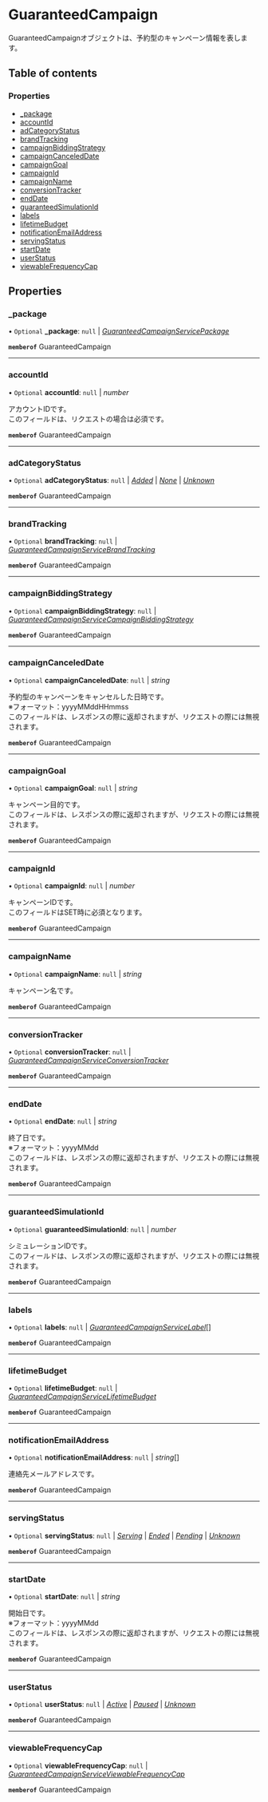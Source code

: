 # GuaranteedCampaign


<div lang=\"ja\">GuaranteedCampaignオブジェクトは、予約型のキャンペーン情報を表します。</div> 

## Table of contents

### Properties

- [\_package](guaranteedcampaign.md#_package)
- [accountId](guaranteedcampaign.md#accountid)
- [adCategoryStatus](guaranteedcampaign.md#adcategorystatus)
- [brandTracking](guaranteedcampaign.md#brandtracking)
- [campaignBiddingStrategy](guaranteedcampaign.md#campaignbiddingstrategy)
- [campaignCanceledDate](guaranteedcampaign.md#campaigncanceleddate)
- [campaignGoal](guaranteedcampaign.md#campaigngoal)
- [campaignId](guaranteedcampaign.md#campaignid)
- [campaignName](guaranteedcampaign.md#campaignname)
- [conversionTracker](guaranteedcampaign.md#conversiontracker)
- [endDate](guaranteedcampaign.md#enddate)
- [guaranteedSimulationId](guaranteedcampaign.md#guaranteedsimulationid)
- [labels](guaranteedcampaign.md#labels)
- [lifetimeBudget](guaranteedcampaign.md#lifetimebudget)
- [notificationEmailAddress](guaranteedcampaign.md#notificationemailaddress)
- [servingStatus](guaranteedcampaign.md#servingstatus)
- [startDate](guaranteedcampaign.md#startdate)
- [userStatus](guaranteedcampaign.md#userstatus)
- [viewableFrequencyCap](guaranteedcampaign.md#viewablefrequencycap)

## Properties

### \_package

• `Optional` **\_package**: ``null`` \| [*GuaranteedCampaignServicePackage*](guaranteedcampaignservicepackage.md)

**`memberof`** GuaranteedCampaign

___

### accountId

• `Optional` **accountId**: ``null`` \| *number*

<div lang=\"ja\"> アカウントIDです。<br> このフィールドは、リクエストの場合は必須です。 </div> 

**`memberof`** GuaranteedCampaign

___

### adCategoryStatus

• `Optional` **adCategoryStatus**: ``null`` \| [*Added*](./enums/guaranteedcampaignserviceadcategorystatus.md#added) \| [*None*](./enums/guaranteedcampaignserviceadcategorystatus.md#none) \| [*Unknown*](./enums/guaranteedcampaignserviceadcategorystatus.md#unknown)

**`memberof`** GuaranteedCampaign

___

### brandTracking

• `Optional` **brandTracking**: ``null`` \| [*GuaranteedCampaignServiceBrandTracking*](guaranteedcampaignservicebrandtracking.md)

**`memberof`** GuaranteedCampaign

___

### campaignBiddingStrategy

• `Optional` **campaignBiddingStrategy**: ``null`` \| [*GuaranteedCampaignServiceCampaignBiddingStrategy*](guaranteedcampaignservicecampaignbiddingstrategy.md)

**`memberof`** GuaranteedCampaign

___

### campaignCanceledDate

• `Optional` **campaignCanceledDate**: ``null`` \| *string*

<div lang=\"ja\"> 予約型のキャンペーンをキャンセルした日時です。<br> ※フォーマット：yyyyMMddHHmmss<br> このフィールドは、レスポンスの際に返却されますが、リクエストの際には無視されます。 </div> 

**`memberof`** GuaranteedCampaign

___

### campaignGoal

• `Optional` **campaignGoal**: ``null`` \| *string*

<div lang=\"ja\"> キャンペーン目的です。<br> このフィールドは、レスポンスの際に返却されますが、リクエストの際には無視されます。 </div> 

**`memberof`** GuaranteedCampaign

___

### campaignId

• `Optional` **campaignId**: ``null`` \| *number*

<div lang=\"ja\"> キャンペーンIDです。<br> このフィールドはSET時に必須となります。 </div> 

**`memberof`** GuaranteedCampaign

___

### campaignName

• `Optional` **campaignName**: ``null`` \| *string*

<div lang=\"ja\"> キャンペーン名です。 </div> 

**`memberof`** GuaranteedCampaign

___

### conversionTracker

• `Optional` **conversionTracker**: ``null`` \| [*GuaranteedCampaignServiceConversionTracker*](guaranteedcampaignserviceconversiontracker.md)

**`memberof`** GuaranteedCampaign

___

### endDate

• `Optional` **endDate**: ``null`` \| *string*

<div lang=\"ja\"> 終了日です。<br> ※フォーマット：yyyyMMdd<br> このフィールドは、レスポンスの際に返却されますが、リクエストの際には無視されます。 </div> 

**`memberof`** GuaranteedCampaign

___

### guaranteedSimulationId

• `Optional` **guaranteedSimulationId**: ``null`` \| *number*

<div lang=\"ja\"> シミュレーションIDです。<br> このフィールドは、レスポンスの際に返却されますが、リクエストの際には無視されます。 </div> 

**`memberof`** GuaranteedCampaign

___

### labels

• `Optional` **labels**: ``null`` \| [*GuaranteedCampaignServiceLabel*](guaranteedcampaignservicelabel.md)[]

**`memberof`** GuaranteedCampaign

___

### lifetimeBudget

• `Optional` **lifetimeBudget**: ``null`` \| [*GuaranteedCampaignServiceLifetimeBudget*](guaranteedcampaignservicelifetimebudget.md)

**`memberof`** GuaranteedCampaign

___

### notificationEmailAddress

• `Optional` **notificationEmailAddress**: ``null`` \| *string*[]

<div lang=\"ja\"> 連絡先メールアドレスです。<br> </div> 

**`memberof`** GuaranteedCampaign

___

### servingStatus

• `Optional` **servingStatus**: ``null`` \| [*Serving*](./enums/guaranteedcampaignserviceservingstatus.md#serving) \| [*Ended*](./enums/guaranteedcampaignserviceservingstatus.md#ended) \| [*Pending*](./enums/guaranteedcampaignserviceservingstatus.md#pending) \| [*Unknown*](./enums/guaranteedcampaignserviceservingstatus.md#unknown)

**`memberof`** GuaranteedCampaign

___

### startDate

• `Optional` **startDate**: ``null`` \| *string*

<div lang=\"ja\"> 開始日です。<br> ※フォーマット：yyyyMMdd<br> このフィールドは、レスポンスの際に返却されますが、リクエストの際には無視されます。 </div> 

**`memberof`** GuaranteedCampaign

___

### userStatus

• `Optional` **userStatus**: ``null`` \| [*Active*](./enums/guaranteedcampaignserviceuserstatus.md#active) \| [*Paused*](./enums/guaranteedcampaignserviceuserstatus.md#paused) \| [*Unknown*](./enums/guaranteedcampaignserviceuserstatus.md#unknown)

**`memberof`** GuaranteedCampaign

___

### viewableFrequencyCap

• `Optional` **viewableFrequencyCap**: ``null`` \| [*GuaranteedCampaignServiceViewableFrequencyCap*](guaranteedcampaignserviceviewablefrequencycap.md)

**`memberof`** GuaranteedCampaign
